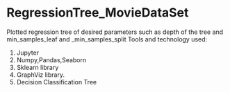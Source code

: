 # RegressionTree_MovieDataSet
Plotted regression tree of desired parameters such as depth of the tree and min_samples_leaf and _min_samples_split
Tools and technology used:
1. Jupyter
2. Numpy,Pandas,Seaborn
3. Sklearn library
4. GraphViz library.
5. Decision Classification Tree
